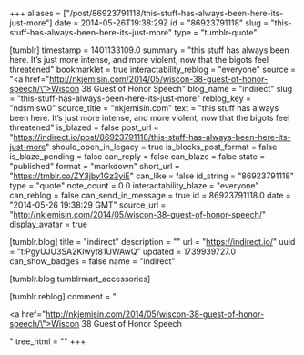 +++
aliases = ["/post/86923791118/this-stuff-has-always-been-here-its-just-more"]
date = 2014-05-26T19:38:29Z
id = "86923791118"
slug = "this-stuff-has-always-been-here-its-just-more"
type = "tumblr-quote"

[tumblr]
timestamp = 1401133109.0
summary = "this stuff has always been here. It’s just more intense, and more violent, now that the bigots feel threatened"
bookmarklet = true
interactability_reblog = "everyone"
source = "<a href=\"http://nkjemisin.com/2014/05/wiscon-38-guest-of-honor-speech/\">Wiscon 38 Guest of Honor Speech</a>"
blog_name = "indirect"
slug = "this-stuff-has-always-been-here-its-just-more"
reblog_key = "ndsmIsw0"
source_title = "nkjemisin.com"
text = "this stuff has always been here. It’s just more intense, and more violent, now that the bigots feel threatened"
is_blazed = false
post_url = "https://indirect.io/post/86923791118/this-stuff-has-always-been-here-its-just-more"
should_open_in_legacy = true
is_blocks_post_format = false
is_blaze_pending = false
can_reply = false
can_blaze = false
state = "published"
format = "markdown"
short_url = "https://tmblr.co/ZY3jby1Gz3yiE"
can_like = false
id_string = "86923791118"
type = "quote"
note_count = 0.0
interactability_blaze = "everyone"
can_reblog = false
can_send_in_message = true
id = 86923791118.0
date = "2014-05-26 19:38:29 GMT"
source_url = "http://nkjemisin.com/2014/05/wiscon-38-guest-of-honor-speech/"
display_avatar = true

[tumblr.blog]
title = "indirect"
description = ""
url = "https://indirect.io/"
uuid = "t:PgyUJU3SA2Klwyt81UWAwQ"
updated = 1739939727.0
can_show_badges = false
name = "indirect"

[tumblr.blog.tumblrmart_accessories]

[tumblr.reblog]
comment = "<p><a href=\"http://nkjemisin.com/2014/05/wiscon-38-guest-of-honor-speech/\">Wiscon 38 Guest of Honor Speech</a></p>"
tree_html = ""
+++
